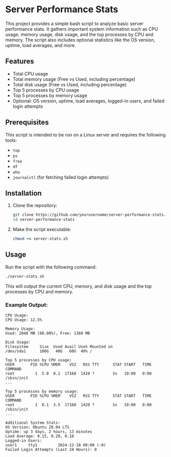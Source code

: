 # Server Performance Stats

This project provides a simple bash script to analyze basic server performance stats. It gathers important system information such as CPU usage, memory usage, disk usage, and the top processes by CPU and memory. The script also includes optional statistics like the OS version, uptime, load averages, and more.

## Features

- Total CPU usage
- Total memory usage (Free vs Used, including percentage)
- Total disk usage (Free vs Used, including percentage)
- Top 5 processes by CPU usage
- Top 5 processes by memory usage
- Optional: OS version, uptime, load averages, logged-in users, and failed login attempts

## Prerequisites

This script is intended to be run on a Linux server and requires the following tools:
- `top`
- `ps`
- `free`
- `df`
- `who`
- `journalctl` (for fetching failed login attempts)

## Installation

1. Clone the repository:
   ```bash
   git clone https://github.com/yourusername/server-performance-stats.git
   cd server-performance-stats
   
2. Make the script executable:
   ```bash
   chmod +x server-stats.sh
   ```

## Usage

Run the script with the following command:
```bash
./server-stats.sh
```

This will output the current CPU, memory, and disk usage and the top processes by CPU and memory.

### Example Output:

```
CPU Usage:
CPU Usage: 12.5%

Memory Usage:
Used: 2048 MB (60.00%), Free: 1360 MB

Disk Usage:
Filesystem     Size  Used Avail Use% Mounted on
/dev/sda1      100G   40G   60G  40% /

Top 5 processes by CPU usage:
USER       PID %CPU %MEM    VSZ   RSS TTY      STAT START   TIME COMMAND
root         1  5.0  0.1  17168  1420 ?        Ss   10:00   0:00 /sbin/init
...

Top 5 processes by memory usage:
USER       PID %CPU %MEM    VSZ   RSS TTY      STAT START   TIME COMMAND
root         1  0.1  3.5  17168  1420 ?        Ss   10:00   0:00 /sbin/init
...

Additional System Stats:
OS Version: Ubuntu 20.04 LTS
Uptime: up 3 days, 2 hours, 13 minutes
Load Average: 0.15, 0.20, 0.18
Logged-in Users:
user1     tty1         2024-12-18 09:00 (:0)
Failed Login Attempts (Last 24 Hours): 0
```
